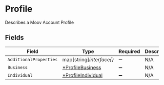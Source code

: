 # Profile

Describes a Moov Account Profile


## Fields

| Field                                                          | Type                                                           | Required                                                       | Description                                                    |
| -------------------------------------------------------------- | -------------------------------------------------------------- | -------------------------------------------------------------- | -------------------------------------------------------------- |
| `AdditionalProperties`                                         | map[string]*interface{}*                                       | :heavy_minus_sign:                                             | N/A                                                            |
| `Business`                                                     | [*ProfileBusiness](../../models/shared/profilebusiness.md)     | :heavy_minus_sign:                                             | N/A                                                            |
| `Individual`                                                   | [*ProfileIndividual](../../models/shared/profileindividual.md) | :heavy_minus_sign:                                             | N/A                                                            |